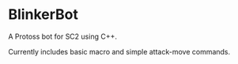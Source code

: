 # BlinkerBot
A Protoss bot for SC2 using C++.

Currently includes basic macro and simple attack-move commands.
